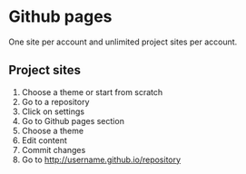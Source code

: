 # Github pages

One site per account and unlimited project sites per account.

## Project sites

1. Choose a theme or start from scratch
2. Go to a repository
3. Click on settings
4. Go to Github pages section
5. Choose a theme
6. Edit content
7. Commit changes
8. Go to http://username.github.io/repository
